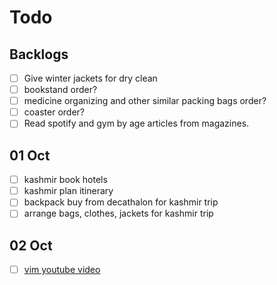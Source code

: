 # Todo

## Backlogs

- [ ] Give winter jackets for dry clean
- [ ] bookstand order?
- [ ] medicine organizing and other similar packing bags order?
- [ ] coaster order?
- [ ] Read spotify and gym by age articles from magazines.

## 01 Oct

- [ ] kashmir book hotels
- [ ] kashmir plan itinerary
- [ ] backpack buy from decathalon for kashmir trip
- [ ] arrange bags, clothes, jackets for kashmir trip

## 02 Oct

- [ ] [vim youtube video](https://www.youtube.com/watch?v=RZ4p-saaQkc)
